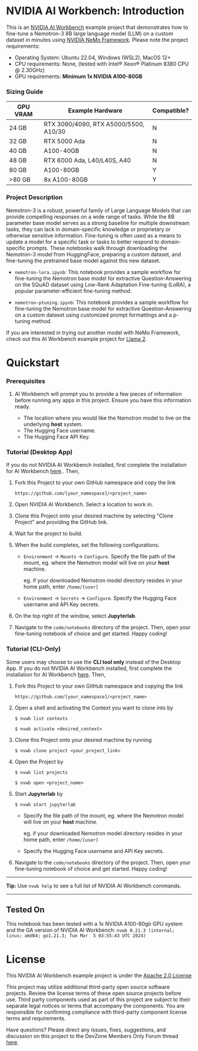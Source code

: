 # NVIDIA AI Workbench: Introduction
This is an [NVIDIA AI Workbench](https://www.nvidia.com/en-us/deep-learning-ai/solutions/data-science/workbench/) example project that demonstrates how to fine-tune a Nemotron-3 8B large language model (LLM) on a custom dataset in minutes using [NVIDIA NeMo Framework](https://docs.nvidia.com/nemo-framework/index.html). Please note the project requirements:

* Operating System: Ubuntu 22.04, Windows (WSL2), MacOS 12+
* CPU requirements: None, (tested with Intel&reg; Xeon&reg; Platinum 8380 CPU @ 2.30GHz)
* GPU requirements: **Minimum 1x NVIDIA A100-80GB**

### Sizing Guide

| GPU VRAM | Example Hardware | Compatible? |
| -------- | ------- | ------- |
| 24 GB | RTX 3090/4090, RTX A5000/5500, A10/30 | N |
| 32 GB | RTX 5000 Ada  | N |
| 40 GB | A100-40GB | N |
| 48 GB | RTX 6000 Ada, L40/L40S, A40 | N |
| 80 GB | A100-80GB | Y |
| >80 GB | 8x A100-80GB | Y |

### Project Description
Nemotron-3 is a robust, powerful family of Large Language Models that can provide compelling responses on a wide range of tasks. While the 8B parameter base model serves as a strong baseline for multiple downstream tasks, they can lack in domain-specific knowledge or proprietary or otherwise sensitive information. Fine-tuning is often used as a means to update a model for a specific task or tasks to better respond to domain-specific prompts. These notebooks walk through downloading the Nemotron-3 model from HuggingFace, preparing a custom dataset, and fine-tuning the pretrained base model against this new dataset. 

* ```nemotron-lora.ipynb```: This notebook provides a sample workflow for fine-tuning the Nemotron base model for extractive Question-Answering on the SQuAD dataset using Low-Rank Adaptation Fine-tuning (LoRA), a popular parameter-efficient fine-tuning method. 

* ```nemotron-ptuning.ipynb```: This notebook provides a sample workflow for fine-tuning the Nemotron base model for extractive Question-Answering on a custom dataset using customized prompt formattings and a p-tuning method.

If you are interested in trying out another model with NeMo Framework, check out this AI Workbench example project for [Llama 2](https://github.com/NVIDIA/workbench-example-llama2-finetune).

# Quickstart

### Prerequisites
1. AI Workbench will prompt you to provide a few pieces of information before running any apps in this project. Ensure you have this information ready. 
   
   * The location where you would like the Nemotron model to live on the underlying **host** system. 
   * The Hugging Face username. 
   * The Hugging Face API Key.

### Tutorial (Desktop App)

If you do not NVIDIA AI Workbench installed, first complete the installation for AI Workbench [here](https://www.nvidia.com/en-us/deep-learning-ai/solutions/data-science/workbench/).. Then, 

1. Fork this Project to your own GitHub namespace and copy the link

   ```
   https://github.com/[your_namespace]/<project_name>
   ```
   
2. Open NVIDIA AI Workbench. Select a location to work in. 
   
3. Clone this Project onto your desired machine by selecting "Clone Project" and providing the GitHub link.
   
4. Wait for the project to build. 
   
5. When the build completes, set the following configurations.

   * `Environment` &rarr; `Mounts` &rarr; `Configure`. Specify the file path of the mount, eg. where the Nemotron model will live on your **host** machine.
   
      eg. if your downloaded Nemotron model directory resides in your home path, enter ```/home/[user]```

   * `Environment` &rarr; `Secrets` &rarr; `Configure`. Specify the Hugging Face username and API Key secrets.

6. On the top right of the window, select **Jupyterlab**. 

7. Navigate to the `code/notebooks` directory of the project. Then, open your fine-tuning notebook of choice and get started. Happy coding!

### Tutorial (CLI-Only)
Some users may choose to use the **CLI tool only** instead of the Desktop App. If you do not NVIDIA AI Workbench installed, first complete the installation for AI Workbench [here](https://www.nvidia.com/en-us/deep-learning-ai/solutions/data-science/workbench/). Then, 
1. Fork this Project to your own GitHub namespace and copying the link

   ```
   https://github.com/[your_namespace]/<project_name>
   ```
   
2. Open a shell and activating the Context you want to clone into by

   ```
   $ nvwb list contexts
   
   $ nvwb activate <desired_context>
   ```
   
3. Clone this Project onto your desired machine by running

   ```
   $ nvwb clone project <your_project_link>
   ```
   
4. Open the Project by

   ```
   $ nvwb list projects
   
   $ nvwb open <project_name>
   ```

5. Start **Jupyterlab** by

   ```
   $ nvwb start jupyterlab
   ```

   * Specify the file path of the mount, eg. where the Nemotron model will live on your **host** machine.
   
      eg. if your downloaded Nemotron model directory resides in your home path, enter ```/home/[user]```

   * Specify the Hugging Face username and API Key secrets.

7. Navigate to the `code/notebooks` directory of the project. Then, open your fine-tuning notebook of choice and get started. Happy coding!

---
**Tip:** Use ```nvwb help``` to see a full list of NVIDIA AI Workbench commands. 

---

## Tested On
This notebook has been tested with a 1x NVIDIA A100-80gb GPU system and the GA version of NVIDIA AI Workbench: ```nvwb 0.21.3 (internal; linux; amd64; go1.21.3; Tue Mar  5 03:55:43 UTC 2024)```

# License
This NVIDIA AI Workbench example project is under the [Apache 2.0 License](https://github.com/NVIDIA/workbench-example-nemotron-finetune/blob/main/LICENSE.txt)

This project may utilize additional third-party open source software projects. Review the license terms of these open source projects before use. Third party components used as part of this project are subject to their separate legal notices or terms that accompany the components. You are responsible for confirming compliance with third-party component license terms and requirements. 

Have questions? Please direct any issues, fixes, suggestions, and discussion on this project to the DevZone Members Only Forum thread [here](https://forums.developer.nvidia.com/t/support-workbench-example-project-nemotron-finetune/278377). 
